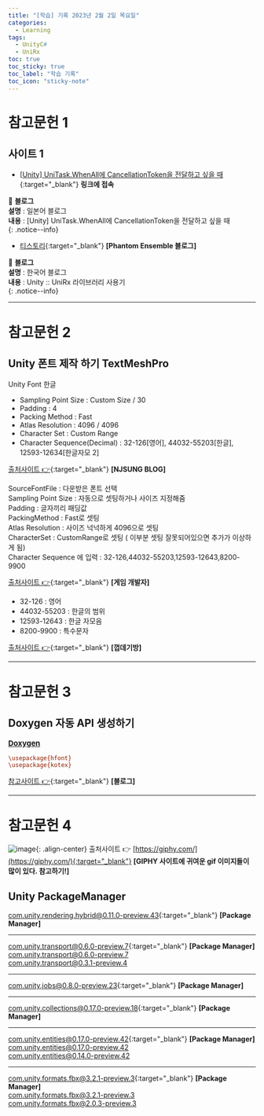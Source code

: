 ```yaml
---
title: "[학습] 기록 2023년 2월 2일 목요일"
categories:
  - Learning
tags:
  - UnityC#
  - UniRx
toc: true
toc_sticky: true
toc_label: "학습 기록"
toc_icon: "sticky-note"
---
```


# 참고문헌 1

## 사이트 1
- [[Unity] UniTask.WhenAll에 CancellationToken을 전달하고 싶을 때](https://baba-s.hatenablog.com/entry/2022/11/24/153552){:target="_blank"} **링크에 접속** <br> 

📌 **블로그** <br>
**설명** : 일본어 블로그<br>
**내용** : [Unity] UniTask.WhenAll에 CancellationToken을 전달하고 싶을 때<br>
{: .notice--info}

- [티스토리](https://nidelva.tistory.com/27){:target="_blank"} **[Phantom Ensemble 블로그]**<br>

📌 **블로그** <br>
**설명** : 한국어 블로그<br>
**내용** : Unity :: UniRx 라이브러리 사용기<br>
{: .notice--info}

***
# 참고문헌 2

## Unity 폰트 제작 하기 TextMeshPro 
Unity Font 한글
   - Sampling Point Size : Custom Size / 30
   - Padding : 4
   - Packing Method : Fast
   - Atlas Resolution : 4096 / 4096
   - Character Set : Custom Range
   - Character Sequence(Decimal) : 32-126[영어], 44032-55203[한글], 12593-12634[한글자모 2]<br>

[출처사이트 👉](https://naakjii.tistory.com/65){:target="_blank"} **[NJSUNG BLOG]**<br>

SourceFontFile : 다운받은 폰트 선택<br>
Sampling Point Size : 자동으로 셋팅하거나 사이즈 지정해줌<br>
Padding : 글자끼리 패딩값<br>
PackingMethod : Fast로 셋팅<br>
Atlas Resolution : 사이즈 넉넉하게 4096으로 셋팅<br>
CharacterSet : CustomRange로 셋팅 ( 이부분 셋팅 잘못되어있으면 추가가 이상하게 됨)<br>
Character Sequence 에 입력 : 32-126,44032-55203,12593-12643,8200-9900<br>

[출처사이트 👉](https://cho22.tistory.com/61){:target="_blank"} **[게임 개발자]**<br>

- 32-126 : 영어
- 44032-55203 : 한글의 범위
- 12593-12643 : 한글 자모음
- 8200-9900 : 특수문자   

[출처사이트 👉](https://husk321.tistory.com/112){:target="_blank"} **[껍데기방]**<br>

***
# 참고문헌 3

## Doxygen 자동 API 생성하기
<b><u><span style="font-size:15px"> Doxygen </span></u></b><br>
```ini
\usepackage{hfont}
\usepackage{kotex}
```
[참고사이트 👉](https://channelofchaos.tistory.com/114){:target="_blank"} **[블로그]**<br>

***
# 참고문헌 4

![image](https://media1.giphy.com/media/jp8vmgIxRtKPmdnkyj/giphy.gif?cid=ecf05e47328ab653e6da460ffbf8bfa4a2781fac5df90c6c&rid=giphy.gif){: .align-center}
출처사이트 👉 [https://giphy.com/](https://giphy.com/){:target="_blank"} **[GIPHY 사이트에 귀여운 gif 이미지들이 많이 있다. 참고하기!]**<br>

## Unity PackageManager 

[com.unity.rendering.hybrid@0.11.0-preview.43](https://docs.unity3d.com/Packages/com.unity.rendering.hybrid@0.11/manual/index.html){:target="_blank"} **[Package Manager]**<br>

***
[com.unity.transport@0.6.0-preview.7](https://docs.unity3d.com/Packages/com.unity.transport@0.8/manual/index.html){:target="_blank"} **[Package Manager]**<br>
com.unity.transport@0.6.0-preview.7<br>
com.unity.transport@0.3.1-preview.4<br>

***
[com.unity.jobs@0.8.0-preview.23](https://docs.unity3d.com/Packages/com.unity.jobs@0.8/manual/index.html){:target="_blank"} **[Package Manager]**<br>

***
[com.unity.collections@0.17.0-preview.18](https://docs.unity3d.com/Packages/com.unity.collections@0.17/manual/index.html){:target="_blank"} **[Package Manager]**<br>

***
[com.unity.entities@0.17.0-preview.42](https://docs.unity3d.com/Packages/com.unity.entities@0.17/manual/ecs_entity_query.html){:target="_blank"} **[Package Manager]**<br>
com.unity.entities@0.17.0-preview.42<br>
com.unity.entities@0.14.0-preview.42<br>

***
[com.unity.formats.fbx@3.2.1-preview.3](https://docs.unity3d.com/Packages/com.unity.formats.fbx@2.0/manual/options.html){:target="_blank"} **[Package Manager]**<br>
com.unity.formats.fbx@3.2.1-preview.3<br>
com.unity.formats.fbx@2.0.3-preview.3<br>

<!--
![image](https://media.giphy.com/media/QKZfbgNK9oFkQ/giphy.gif){: .align-center}

https://speakerdeck.com/torisoup/unityniokerushe-ji-patan?slide=65
https://qiita.com/dwl/items/9b9f51e404a8682c553b
https://qiita.com/RYA234/items/ba73e6c37f1c39b1aeba

## 사이트 2
- [하나치루의 내 노트](https://www.hanachiru-blog.com/search?q=Unitask){:target="_blank"} **링크에 접속** <br> 

📌 **블로그** <br>
**설명** : 일본어 블로그<br>
**내용** : C#, Unity, Shader, UniRx<br>
{: .notice--info}

## 사이트 3
- [UniRx 안티 패턴 컬렉션](https://qiita.com/toRisouP/items/91b7860af5e3eab037fc){:target="_blank"} **링크에 접속** <br>

📌 **블로그** <br>
**설명** : 일본어 블로그<br>
**내용** : Qiita 사이트 블로그<br>
{: .notice--info}




📌 **블로그** <br>
**설명** : 일본어 블로그<br>
**내용** : C#, Unity, Shader, UniRx<br>
{: .notice--info}

🔔 **포스팅 공지** <br><br>
현재 작성한 포스팅은 **깃 블로그 시작 세팅**과 관련된 내용입니다.<br>
minimal-mistakes 테마의 커스터마이징 및 포스팅에 관해서도 진행할 예정이니, 
**Github_Blog 카테고리**를 클릭하셔서 확인해보세요!<br>
{: .notice--success}    //녹색
{: .notice--primary}    //회색
{: .notice--info}       //파랑
{: .notice--warning}    //노랑
{: .notice--danger}     //빨강
-->